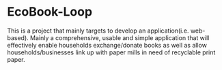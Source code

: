 # EcoBook-Loop
This is a project that mainly targets to develop an application(i.e. web-based). Mainly a comprehensive, usable and simple application that will effectively enable households exchange/donate books as well as allow households/businesses link up with paper mills in need of recyclable print paper.
